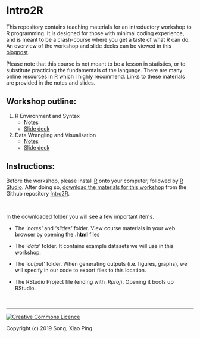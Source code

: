 # Intro2R

This repository contains teaching materials for an introductory workshop to R programming. It is designed for those with minimal coding experience, and is meant to be a crash-course where you get a taste of what R can do. An overview of the workshop and slide decks can be viewed in this [blogpost](https://xp-song.github.io/posts/intro2r/).

Please note that this course is not meant to be a lesson in statistics, or to substitute practicing the fundamentals of the language. There are many online resources in R which I highly recommend. Links to these materials are provided in the notes and slides.

## Workshop outline:

1. R Environment and Syntax
    - [Notes](https://htmlpreview.github.io/?https://github.com/xp-song/Intro2R/blob/master/notes/1_R_environment_and_syntax.html)
    - [Slide deck](https://xp-song.github.io/files/slides/Intro2r_1/1_R_environment_and_syntax_slides#1)
2. Data Wrangling and Visualisation
    - [Notes](https://htmlpreview.github.io/?https://github.com/xp-song/Intro2R/blob/master/notes/2_Data_wrangling_and_visualisation.html)
    - [Slide deck](https://xp-song.github.io/files/slides/Intro2r_2/2_Data_wrangling_and_visualisation_slides#1)


## Instructions:

Before the workshop, please install [R](https://cran.r-project.org) onto your computer, followed by [R Studio](https://www.rstudio.com/products/rstudio/download/#download). After doing so, [download the materials for this workshop](https://github.com/xp-song/Intro2R/archive/master.zip) from the Github repository [Intro2R](https://github.com/xp-song/Intro2R). 

<br>

In the downloaded folder you will see a few important items. 

* The _'notes'_ and _'slides'_ folder. View course materials in your web browser by opening the **.html** files   

* The _'data'_ folder. It contains example datasets we will use in this workshop.

* The _'output'_ folder. When generating outputs (i.e. figures, graphs), we will specify in our code to export files to this location. 

* The RStudio Project file (ending with _.Rproj_). Opening it boots up RStudio. 

<br>

---

<a rel="license" href="http://creativecommons.org/licenses/by-nc-sa/4.0/"><img alt="Creative Commons Licence" style="border-width:0" src="https://i.creativecommons.org/l/by-nc-sa/4.0/88x31.png" /></a>

Copyright (c) 2019 Song, Xiao Ping
